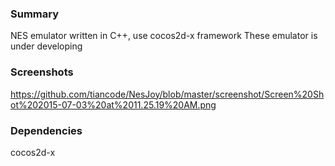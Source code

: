 ### Summary

NES emulator written in C++, use cocos2d-x framework
These emulator is under developing

### Screenshots
https://github.com/tiancode/NesJoy/blob/master/screenshot/Screen%20Shot%202015-07-03%20at%2011.25.19%20AM.png



### Dependencies
cocos2d-x
